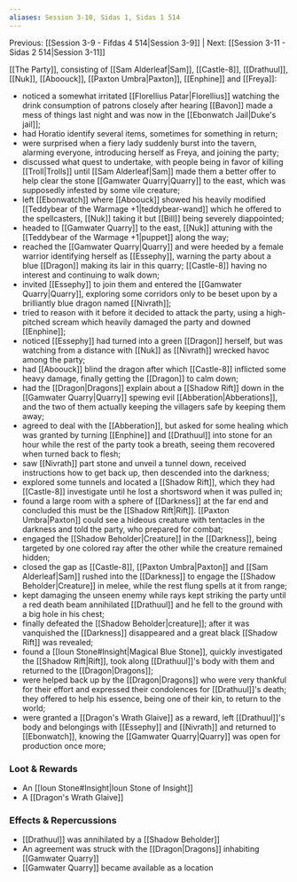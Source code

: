 ```yaml
---
aliases: Session 3-10, Sidas 1, Sidas 1 514
---
```

Previous: [[Session 3-9 - Fifdas 4 514|Session 3-9]] | Next: [[Session 3-11 - Sidas 2 514|Session 3-11]]

[[The Party]], consisting of [[Sam Alderleaf|Sam]], [[Castle-8]], [[Drathuul]], [[Nuk]], [[Aboouck]], [[Paxton Umbra|Paxton]], [[Enphine]] and [[Freya]]:

- noticed a somewhat irritated [[Florellius Patar|Florellius]] watching the drink consumption of patrons closely after hearing [[Bavon]] made a mess of things last night and was now in the [[Ebonwatch Jail|Duke's jail]];
- had Horatio identify several items, sometimes for something in return;
- were surprised when a fiery lady suddenly burst into the tavern, alarming everyone, introducing herself as Freya, and joining the party;
- discussed what quest to undertake, with people being in favor of killing [[Troll|Trolls]] until [[Sam Alderleaf|Sam]] made them a better offer to help clear the stone [[Gamwater Quarry|Quarry]] to the east, which was supposedly infested by some vile creature;
- left [[Ebonwatch]] where [[Aboouck]] showed his heavily modified [[Teddybear of the Warmage +1|teddybear-wand]] which he offered to the spellcasters, [[Nuk]] taking it but [[Bill]] being severely diappointed;
- headed to [[Gamwater Quarry]] to the east, [[Nuk]] attuning with the [[Teddybear of the Warmage +1|puppet]] along the way;
- reached the [[Gamwater Quarry|Quarry]] and were heeded by a female warrior identifying herself as [[Essephy]], warning the party about a blue [[Dragon]] making its lair in this quarry; [[Castle-8]] having no interest and continuing to walk down;
- invited [[Essephy]] to join them and entered the [[Gamwater Quarry|Quarry]], exploring some corridors only to be beset upon by a brilliantly blue dragon named [[Nivrath]];
- tried to reason with it before it decided to attack the party, using a high-pitched scream which heavily damaged the party and downed [[Enphine]];
- noticed [[Essephy]] had turned into a green [[Dragon]] herself, but was watching from a distance with [[Nuk]] as [[Nivrath]] wrecked havoc among the party;
- had [[Aboouck]] blind the dragon after which [[Castle-8]] inflicted some heavy damage, finally getting the [[Dragon]] to calm down;
- had the [[Dragon|Dragons]] explain about a [[Shadow Rift]] down in the [[Gamwater Quarry|Quarry]] spewing evil [[Abberation|Abberations]], and the two of them actually keeping the villagers safe by keeping them away;
- agreed to deal with the [[Abberation]], but asked for some healing which was granted by turning [[Enphine]] and [[Drathuul]] into stone for an hour while the rest of the party took a breath, seeing them recovered when turned back to flesh;
- saw [[Nivrath]] part stone and unveil a tunnel down, received instructions how to get back up, then descended into the darkness;
- explored some tunnels and located a [[Shadow Rift]], which they had [[Castle-8]] investigate until he lost a shortsword when it was pulled in;
- found a large room with a sphere of [[Darkness]] at the far end and concluded this must be the [[Shadow Rift|Rift]]. [[Paxton Umbra|Paxton]] could see a hideous creature with tentacles in the darkness and told the party, who prepared for combat;
- engaged the [[Shadow Beholder|Creature]] in the [[Darkness]], being targeted by one colored ray after the other while the creature remained hidden;
- closed the gap as [[Castle-8]], [[Paxton Umbra|Paxton]] and [[Sam Alderleaf|Sam]] rushed into the [[Darkness]] to engage the [[Shadow Beholder|Creature]] in melee, while the rest flung spells at it from range;
- kept damaging the unseen enemy while rays kept striking the party until a red death beam annihilated [[Drathuul]] and he fell to the ground with a big hole in his chest;
- finally defeated the [[Shadow Beholder|creature]]; after it was vanquished the [[Darkness]] disappeared and a great black [[Shadow Rift]] was revealed;
- found a [[Ioun Stone#Insight|Magical Blue Stone]], quickly investigated the [[Shadow Rift|Rift]], took along [[Drathuul]]'s body with them and returned to the [[Dragon|Dragons]];
- were helped back up by the [[Dragon|Dragons]] who were very thankful for their effort and expressed their condolences for [[Drathuul]]'s death; they offered to help his essence, being one of their kin, to return to the world;
- were granted a [[Dragon's Wrath Glaive]] as a reward, left [[Drathuul]]'s body and belongings with [[Essephy]] and [[Nivrath]] and returned to [[Ebonwatch]], knowing the [[Gamwater Quarry|Quarry]] was open for production once more;

### Loot & Rewards

- An [[Ioun Stone#Insight|Ioun Stone of Insight]]
- A [[Dragon's Wrath Glaive]]

### Effects & Repercussions

- [[Drathuul]] was annihilated by a [[Shadow Beholder]]
- An agreement was struck with the [[Dragon|Dragons]] inhabiting [[Gamwater Quarry]]
- [[Gamwater Quarry]] became available as a location